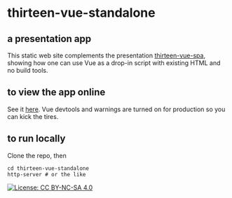 # thirteen-vue-standalone
## a presentation app
This static web site complements the presentation [thirteen-vue-spa](https://gitlab.com/gwvt/thirteen-vue-spa), showing how one can use Vue as a drop-in script with existing HTML and no build tools.

## to view the app online
See it [here](https://gwvt.gitlab.io/thirteen-vue-standalone/). Vue devtools and warnings are turned on for production so you can kick the tires.

## to run locally
Clone the repo, then

```
cd thirteen-vue-standalone
http-server # or the like
```

[![License: CC BY-NC-SA 4.0](https://img.shields.io/badge/License-CC%20BY--NC--SA%204.0-lightgrey.svg)](https://creativecommons.org/licenses/by-nc-sa/4.0/)
